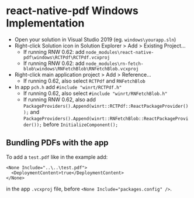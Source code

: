 # react-native-pdf Windows Implementation

- Open your solution in Visual Studio 2019 (eg. `windows\yourapp.sln`)
- Right-click Solution icon in Solution Explorer > Add > Existing Project...
  - If running RNW 0.62: add `node_modules\react-native-pdf\windows\RCTPdf\RCTPdf.vcxproj`
  - If running RNW 0.62: add `node_modules\rn-fetch-blob\windows\RNFetchBlob\RNFetchBlob.vcxproj`
- Right-click main application project > Add > Reference...
  - If running 0.62, also select `RCTPdf` and `RNFetchBlob`
- In app `pch.h` add `#include "winrt/RCTPdf.h"`
  - If running 0.62, also select `#include "winrt/RNFetchBlob.h"`
  - If running RNW 0.62, also add `PackageProviders().Append(winrt::RCTPdf::ReactPackageProvider());` and
  `PackageProviders().Append(winrt::RNFetchBlob::ReactPackageProvider());` before `InitializeComponent();`


## Bundling PDFs with the app
To add a `test.pdf` like in the example add:
```
<None Include="..\..\test.pdf">
  <DeploymentContent>true</DeploymentContent>
</None>
```
in the app `.vcxproj` file, before `<None Include="packages.config" />`.

